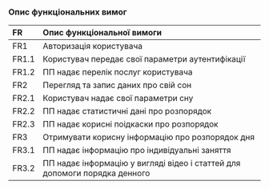 ### Опис функціональних вимог


|FR     |Опис функціональної вимоги|
|:-     |:-                        |
|FR1    |Авторизація користувача   |
|FR1.1  |Користувач передає свої параметри аутентифікації |
|FR1.2  |ПП надає перелік послуг користувача |
|FR2    |Перегляд та запис даних про свій сон |
|FR2.1  |Користувач надає свої параметри сну |
|FR2.2  |ПП надає статистичні дані про розпорядок |
|FR2.3  |ПП надає корисні поідкаски про розпорядок |
|FR3    |Отримувати корисну інформацію про розпорядок дня |
|FR3.1  |ПП надає інформацію про індивідуальні заняття |
|FR3.2  |ПП надає інформацію у вигляді відео і статтей для допомоги порядка денного |
